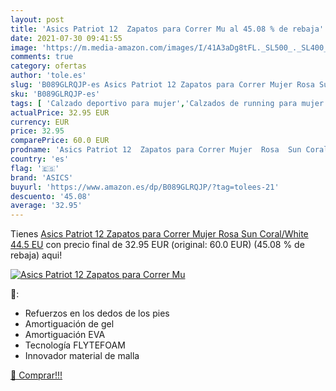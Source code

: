 ```yaml
---
layout: post
title: 'Asics Patriot 12  Zapatos para Correr Mu al 45.08 % de rebaja'
date: 2021-07-30 09:41:55
image: 'https://m.media-amazon.com/images/I/41A3aDg8tFL._SL500_._SL400_.jpg'
comments: true
category: ofertas
author: 'tole.es'
slug: 'B089GLRQJP-es Asics Patriot 12 Zapatos para Correr Mujer Rosa Sun...'
sku: 'B089GLRQJP-es'
tags: [ 'Calzado deportivo para mujer','Calzados de running para mujer','Calzados para correr en asfalto para mujer','Zapatillas y calzado deportivo para mujer','Zapatos','Zapatos para mujer','Zapatos y complementos','asics','zapatos', ]
actualPrice: 32.95 EUR
currency: EUR
price: 32.95
comparePrice: 60.0 EUR
prodname: 'Asics Patriot 12  Zapatos para Correr Mujer  Rosa  Sun Coral/White   44.5 EU'
country: 'es'
flag: '🇪🇸'
brand: 'ASICS'
buyurl: 'https://www.amazon.es/dp/B089GLRQJP/?tag=tolees-21'
descuento: '45.08'
average: '32.95'
---
```


Tienes [Asics Patriot 12  Zapatos para Correr Mujer  Rosa  Sun Coral/White   44.5 EU](https://www.amazon.es/dp/B089GLRQJP/?tag=tolees-21) con precio final de  32.95 EUR (original: 60.0 EUR) (45.08 %  de rebaja) aqui!

[![Asics Patriot 12  Zapatos para Correr Mu](https://m.media-amazon.com/images/I/41A3aDg8tFL._SL500_._SL400_.jpg)](https://www.amazon.es/dp/B089GLRQJP/?tag=tolees-21)

🔎:

- Refuerzos en los dedos de los pies
- Amortiguación de gel
- Amortiguación EVA
- Tecnología FLYTEFOAM
- Innovador material de malla

[🛒 Comprar!!!](https://www.amazon.es/dp/B089GLRQJP/?tag=tolees-21)
